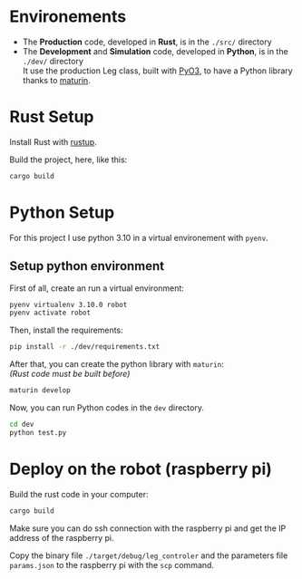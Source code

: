# Environements
- The **Production** code, developed in **Rust**, is in the `./src/` directory      
- The **Development** and **Simulation** code, developed in **Python**, is in the `./dev/` directory        
It use the production Leg class, built with [PyO3](https://github.com/PyO3/pyo3), to have a Python library thanks to [maturin](https://github.com/PyO3/maturin).     

# Rust Setup
Install Rust with [rustup](https://rustup.rs/).     

Build the project, here, like this:    
```bash
cargo build
```

# Python Setup
For this project I use python 3.10 in a virtual environement with `pyenv`.

## Setup python environment
First of all, create an run a virtual environment:    
```bash
pyenv virtualenv 3.10.0 robot
pyenv activate robot
```
Then, install the requirements:      
``` bash
pip install -r ./dev/requirements.txt
```
After that, you can create the python library with `maturin`:   
*(Rust code must be built before)*    
```bash
maturin develop
```
Now, you can run Python codes in the `dev` directory.
```bash
cd dev
python test.py
```

# Deploy on the robot (raspberry pi)
Build the rust code in your computer:
``` bash
cargo build
```

Make sure you can do ssh connection with the raspberry pi and get the IP address of the raspberry pi.   

Copy the binary file `./target/debug/leg_controler` and the parameters file `params.json` to the raspberry pi with the `scp` command.     
